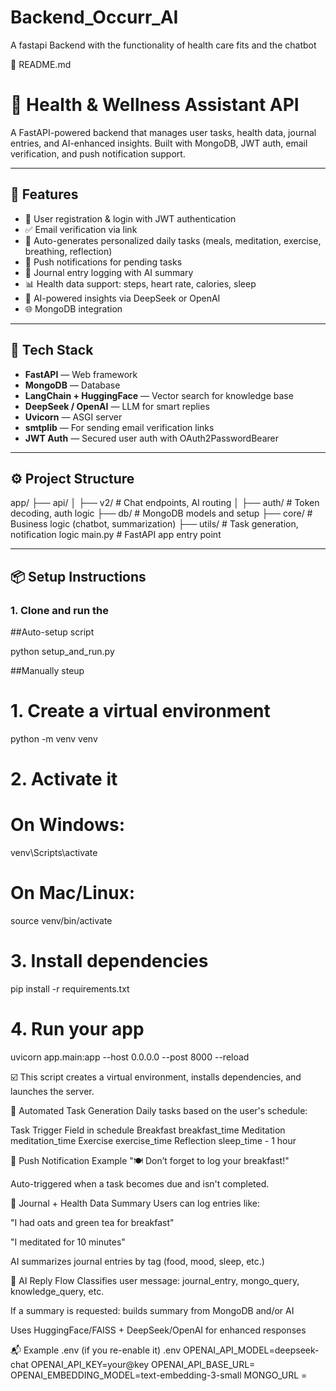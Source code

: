 # Backend_Occurr_AI
A fastapi Backend with the functionality of health care fits and the chatbot

📄 README.md
# 🧠 Health & Wellness Assistant API

A FastAPI-powered backend that manages user tasks, health data, journal entries, and AI-enhanced insights. Built with MongoDB, JWT auth, email verification, and push notification support.

---

## 🚀 Features

- 🧑 User registration & login with JWT authentication
- ✅ Email verification via link
- 📅 Auto-generates personalized daily tasks (meals, meditation, exercise, breathing, reflection)
- 🔔 Push notifications for pending tasks
- 📓 Journal entry logging with AI summary
- 📊 Health data support: steps, heart rate, calories, sleep
- 💬 AI-powered insights via DeepSeek or OpenAI
- 🌐 MongoDB integration

---

## 🧱 Tech Stack

- **FastAPI** — Web framework
- **MongoDB** — Database
- **LangChain + HuggingFace** — Vector search for knowledge base
- **DeepSeek / OpenAI** — LLM for smart replies
- **Uvicorn** — ASGI server
- **smtplib** — For sending email verification links
- **JWT Auth** — Secured user auth with OAuth2PasswordBearer

---

## ⚙️ Project Structure

app/
├── api/
│ ├── v2/ # Chat endpoints, AI routing
│ ├── auth/ # Token decoding, auth logic
├── db/ # MongoDB models and setup
├── core/ # Business logic (chatbot, summarization)
├── utils/ # Task generation, notification logic
main.py # FastAPI app entry point



---

## 📦 Setup Instructions

### 1. Clone and run the 
##Auto-setup script
 
 python setup_and_run.py

##Manually steup
# 1. Create a virtual environment
python -m venv venv

# 2. Activate it
# On Windows:
venv\Scripts\activate
# On Mac/Linux:
source venv/bin/activate

# 3. Install dependencies
pip install -r requirements.txt

# 4. Run your app
uvicorn app.main:app --host 0.0.0.0 --post 8000 --reload

☑️ This script creates a virtual environment, installs dependencies, and launches the server.




🔁 Automated Task Generation
Daily tasks based on the user's schedule:

Task	Trigger Field in schedule
Breakfast	breakfast_time
Meditation	meditation_time
Exercise	exercise_time
Reflection	sleep_time - 1 hour

🔔 Push Notification Example
"🍽️ Don’t forget to log your breakfast!"

Auto-triggered when a task becomes due and isn't completed.

📓 Journal + Health Data Summary
Users can log entries like:

"I had oats and green tea for breakfast"

"I meditated for 10 minutes"

AI summarizes journal entries by tag (food, mood, sleep, etc.)

🧠 AI Reply Flow
Classifies user message: journal_entry, mongo_query, knowledge_query, etc.

If a summary is requested: builds summary from MongoDB and/or AI

Uses HuggingFace/FAISS + DeepSeek/OpenAI for enhanced responses

📬 Example .env (if you re-enable it)
.env
OPENAI_API_MODEL=deepseek-chat
OPENAI_API_KEY=your@key
OPENAI_API_BASE_URL=
OPENAI_EMBEDDING_MODEL=text-embedding-3-small
MONGO_URL = 

